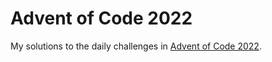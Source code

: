 # Advent of Code 2022

My solutions to the daily challenges in [Advent of Code 2022](https://adventofcode.com/2022).
